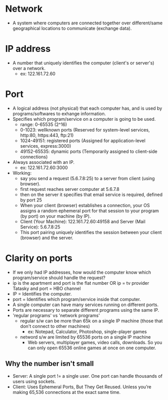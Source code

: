 # Network
- A system where computers are connected together over different/same geographical locations to communicate (exchange data).

# IP address
- A number that uniquely identifies the computer (client's or server's) over a network.
    - ex: 122.161.72.60

# Port
- A logical address (not physical) that each computer has, and is used by programs/softwares to exhange information.
- Specifies which program/service on a computer is going to be used.
    - range: 0-65535 (2^16)
    - 0-1023: wellknown ports (Reserved for system-level services, http:80, https:443, ftp:21)
    - 1024-49151: registered ports (Assigned for application-level services, express:3000)
    - 49152-65535: dynamic ports (Temporarily assigned to client-side connections)
- Always associated with an IP. 
    - ex: 122.161.72.60:3000
- Working:
    - say you send a request (5.6.7.8:25) to a server from client (using browser).
    - first request reaches server computer at 5.6.7.8
    - then on the server it specifies that email service is required, defined by port 25
    - When your client (browser) establishes a connection, your OS assigns a random ephemeral port for that session to your program (by port) on your machine (by IP).
    - Client (Your Machine): 122.161.72.60:49158 and Server (Mail Service): 5.6.7.8:25
    - This port pairing uniquely identifies the session between your client (browser) and the server.

# Clarity on ports
- If we only had IP addresses, how would the computer know which program/service should handle the request?
- ip is the apartment and port is the flat number OR ip = tv provider Tatasky and port = HBO channel
- IP = Identifies the computer.
- port = Identifies which program/service inside that computer.
- A single computer can have many services running on different ports.
- Ports are necessary to separate different programs using the same IP.
- 'regular programs' vs 'network programs'
    - regular s/w can be more than 65k on a single IP machine (those that don't connect to other machines)
        - ex: Notepad, Calculator, Photoshop, single-player games
    - netword s/w are limited by 65536 ports on a single IP machine
        - Web servers, multiplayer games, video calls, downloads. So you can only open 65536 online games at once on one computer.
## Why the number isn't small
- Server: A single port != a single user. One port can handle thousands of users using sockets.
- Client: Uses Ephemeral Ports, But They Get Reused. Unless you’re making 65,536 connections at the exact same time.